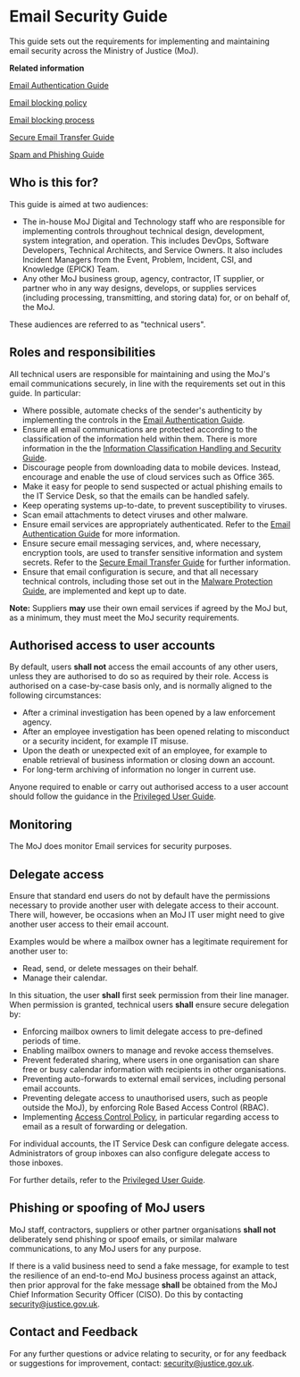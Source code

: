 # Email Security Guide

This guide sets out the requirements for implementing and maintaining email security across the Ministry of Justice \(MoJ\).

**Related information**  


[Email Authentication Guide](email-authentication-guide.md)

[Email blocking policy](email-blocklist-policy.md)

[Email blocking process](email-blocklist-process.md)

[Secure Email Transfer Guide](secure-email-transfer-guide.md)

[Spam and Phishing Guide](spam-and-phishing-guide.md)

## Who is this for?

This guide is aimed at two audiences:

-   The in-house MoJ Digital and Technology staff who are responsible for implementing controls throughout technical design, development, system integration, and operation. This includes DevOps, Software Developers, Technical Architects, and Service Owners. It also includes Incident Managers from the Event, Problem, Incident, CSI, and Knowledge \(EPICK\) Team.
-   Any other MoJ business group, agency, contractor, IT supplier, or partner who in any way designs, develops, or supplies services \(including processing, transmitting, and storing data\) for, or on behalf of, the MoJ.

These audiences are referred to as "technical users".

## Roles and responsibilities

All technical users are responsible for maintaining and using the MoJ's email communications securely, in line with the requirements set out in this guide. In particular:

-   Where possible, automate checks of the sender's authenticity by implementing the controls in the [Email Authentication Guide](email-authentication-guide.md).
-   Ensure all email communications are protected according to the classification of the information held within them. There is more information in the the [Information Classification Handling and Security Guide](information-classification-handling-and-security-guide.md).
-   Discourage people from downloading data to mobile devices. Instead, encourage and enable the use of cloud services such as Office 365.
-   Make it easy for people to send suspected or actual phishing emails to the IT Service Desk, so that the emails can be handled safely.
-   Keep operating systems up-to-date, to prevent susceptibility to viruses.
-   Scan email attachments to detect viruses and other malware.
-   Ensure email services are appropriately authenticated. Refer to the [Email Authentication Guide](email-authentication-guide.md) for more information.
-   Ensure secure email messaging services, and, where necessary, encryption tools, are used to transfer sensitive information and system secrets. Refer to the [Secure Email Transfer Guide](secure-email-transfer-guide.md) for further information.
-   Ensure that email configuration is secure, and that all necessary technical controls, including those set out in the [Malware Protection Guide](malware-protection-guide-introduction.md), are implemented and kept up to date.

**Note:** Suppliers **may** use their own email services if agreed by the MoJ but, as a minimum, they must meet the MoJ security requirements.

## Authorised access to user accounts

By default, users **shall not** access the email accounts of any other users, unless they are authorised to do so as required by their role. Access is authorised on a case-by-case basis only, and is normally aligned to the following circumstances:

-   After a criminal investigation has been opened by a law enforcement agency.
-   After an employee investigation has been opened relating to misconduct or a security incident, for example IT misuse.
-   Upon the death or unexpected exit of an employee, for example to enable retrieval of business information or closing down an account.
-   For long-term archiving of information no longer in current use.

Anyone required to enable or carry out authorised access to a user account should follow the guidance in the [Privileged User Guide](privileged-user-guide.md).

## Monitoring

The MoJ does monitor Email services for security purposes.

## Delegate access

Ensure that standard end users do not by default have the permissions necessary to provide another user with delegate access to their account. There will, however, be occasions when an MoJ IT user might need to give another user access to their email account.

Examples would be where a mailbox owner has a legitimate requirement for another user to:

-   Read, send, or delete messages on their behalf.
-   Manage their calendar.

In this situation, the user **shall** first seek permission from their line manager. When permission is granted, technical users **shall** ensure secure delegation by:

-   Enforcing mailbox owners to limit delegate access to pre-defined periods of time.
-   Enabling mailbox owners to manage and revoke access themselves.
-   Prevent federated sharing, where users in one organisation can share free or busy calendar information with recipients in other organisations.
-   Preventing auto-forwards to external email services, including personal email accounts.
-   Preventing delegate access to unauthorised users, such as people outside the MoJ\), by enforcing Role Based Access Control \(RBAC\).
-   Implementing [Access Control Policy](access-control-policy.md), in particular regarding access to email as a result of forwarding or delegation.

For individual accounts, the IT Service Desk can configure delegate access. Administrators of group inboxes can also configure delegate access to those inboxes.

For further details, refer to the [Privileged User Guide](privileged-user-guide.md).

## Phishing or spoofing of MoJ users

MoJ staff, contractors, suppliers or other partner organisations **shall not** deliberately send phishing or spoof emails, or similar malware communications, to any MoJ users for any purpose.

If there is a valid business need to send a fake message, for example to test the resilience of an end-to-end MoJ business process against an attack, then prior approval for the fake message **shall** be obtained from the MoJ Chief Information Security Officer \(CISO\). Do this by contacting [security@justice.gov.uk](mailto:security@justice.gov.uk).

## Contact and Feedback

For any further questions or advice relating to security, or for any feedback or suggestions for improvement, contact: [security@justice.gov.uk](mailto:security@justice.gov.uk).

